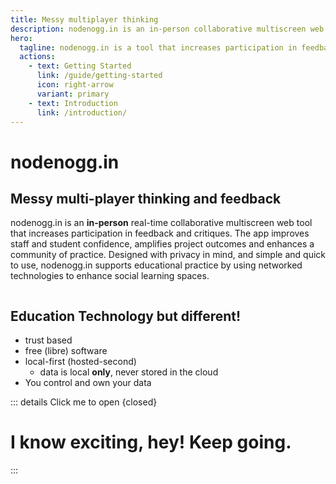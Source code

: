 ```yaml
---
title: Messy multiplayer thinking
description: nodenogg.in is an in-person collaborative multiscreen web tool that increases participation in feedback and critiques. Improves staff and student confidence, project outcomes and enhances a community of practice. Designed with privacy in mind, simple and quick to use, nodenogg.in supports your education practice by using networked technologies to enhance social learning spaces.
hero:
  tagline: nodenogg.in is a tool that increases participation in feedback and critiques. It is deliberately made to improve student and staff confidence, project outcomes and enhance a community of practice.
  actions:
    - text: Getting Started
      link: /guide/getting-started
      icon: right-arrow
      variant: primary
    - text: Introduction
      link: /introduction/
---
```


# nodenogg.in

## Messy multi-player thinking and feedback

nodenogg.in is an **in-person** real-time collaborative multiscreen web tool that increases participation in feedback and critiques. 
The app improves staff and student confidence, amplifies project outcomes and enhances a community of practice. Designed with privacy in mind, and simple and quick to use, nodenogg.in supports educational practice by using networked technologies to enhance social learning spaces.

<div class="card-grid">
<CardLink
title="Lets go! Click / Tap me"
  description="Dive straight in and see nodenogg.in in action. If you’re an educator find out why it will improve your community of practice."
  href="/guide/getting-started"
/>
</div>

## Education Technology but different!

- trust based
- free (libre) software
- local-first (hosted-second)
  - data is local **only**, never stored in the cloud
- You control and own your data

::: details Click me to open {closed}

# I know exciting, hey! Keep going.

:::

<script setup>
import CardLink from './components/CardLink.vue'
</script>

<style>
.card-grid {
  display: grid;
  grid-template-columns: repeat(auto-fit, minmax(240px, 1fr));
  gap: 1rem;
}
</style>